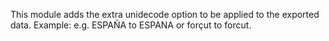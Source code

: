 This module adds the extra unidecode option to be applied to the
exported data. Example: e.g. ESPAÑA to ESPANA or forçut to forcut.
